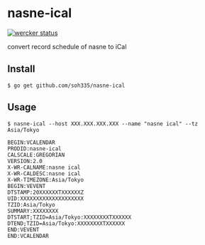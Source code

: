 # nasne-ical

[![wercker status](https://app.wercker.com/status/23363eaa8f758f221810e90ea447b40f/s/master "wercker status")](https://app.wercker.com/project/bykey/23363eaa8f758f221810e90ea447b40f)

convert record schedule of nasne to iCal

## Install

```
$ go get github.com/soh335/nasne-ical
```

## Usage

```
$ nasne-ical --host XXX.XXX.XXX.XXX --name "nasne ical" --tz Asia/Tokyo

BEGIN:VCALENDAR
PRODID:nasne-ical
CALSCALE:GREGORIAN
VERSION:2.0
X-WR-CALNAME:nasne ical
X-WR-CALDESC:nasne ical
X-WR-TIMEZONE:Asia/Tokyo
BEGIN:VEVENT
DTSTAMP:20XXXXXXTXXXXXXZ
UID:XXXXXXXXXXXXXXXXXXXX
TZID:Asia/Tokyo
SUMMARY:XXXXXXXX
DTSTART;TZID=Asia/Tokyo:XXXXXXXXTXXXXXX
DTEND;TZID=Asia/Tokyo:XXXXXXXXTXXXXXX
END:VEVENT
END:VCALENDAR
```

